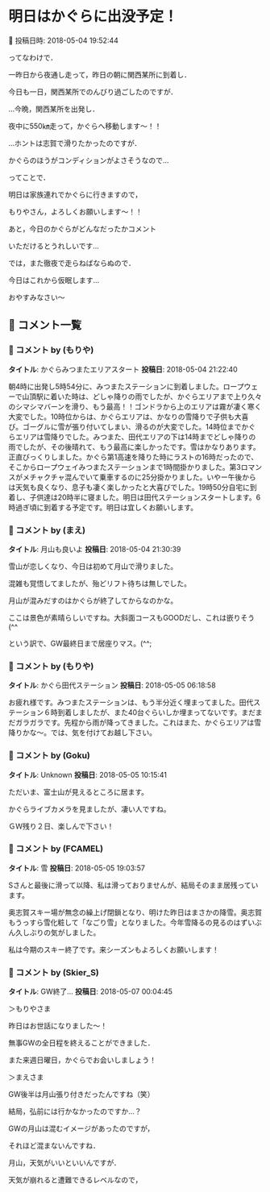 # 明日はかぐらに出没予定！

📅 投稿日時: 2018-05-04 19:52:44

ってなわけで．


一昨日から夜通し走って，昨日の朝に関西某所に到着し．


今日も一日，関西某所でのんびり過ごしたのですが．


…今晩，関西某所を出発し．


夜中に550㎞走って，かぐらへ移動します～！！





…ホントは志賀で滑りたかったのですが．


かぐらのほうがコンディションがよさそうなので…





ってことで．


明日は家族連れでかぐらに行きますので，


もりやさん，よろしくお願いします～！！





あと，今日のかぐらがどんなだったかコメント


いただけるとうれしいです…





では，また徹夜で走らねばならぬので．


今日はこれから仮眠します…


おやすみなさい～

## 💬 コメント一覧

### 💬 コメント by (もりや)
**タイトル**: かぐらみつまたエリアスタート
**投稿日**: 2018-05-04 21:22:40

朝4時に出発し5時54分に、みつまたステーションに到着しました。ロープウェーで山頂駅に着いた時は、どしゃ降りの雨でしたが、かぐらエリアまで上り久々のシマシマバーンを滑り、もう最高！！ゴンドラから上のエリアは霧が凄く寒く大変でした。10時位からは、かぐらエリアは、かなりの雪降りで子供も大喜び。ゴーグルに雪が張り付いてしまい、滑るのが大変でした。14時位までかぐらエリアは雪降りでした。みつまた、田代エリアの下は14時までどしゃ降りの雨でしたが、その後晴れて、もう最高に楽しかったです。雪はかなりあります。正直びっくりしました。かぐら第1高速を降りた時にラストの16時だったので、そこからロープウェイみつまたステーションまで1時間掛かりました。第3ロマンスがメチャクチャ混んでいて乗車するのに25分掛かりました。いやー午後からは天気も良くなり、息子も凄く楽しかったと大喜びでした。19時50分自宅に到着し、子供達は20時半に寝ました。明日は田代ステーションスタートします。6時過ぎ頃に到着する予定です。明日は宜しくお願いします。

### 💬 コメント by (まえ)
**タイトル**: 月山も良いよ
**投稿日**: 2018-05-04 21:30:39

雪山が恋しくなり、今日は初めて月山で滑りました。

混雑も覚悟してましたが、殆どリフト待ちは無しでした。

月山が混みだすのはかぐらが終了してからなのかな。

ここは景色が素晴らしいですね。大斜面コースもGOODだし、これは嵌りそう(^^

という訳で、GW最終日まで居座りマス。(^^;

### 💬 コメント by (もりや)
**タイトル**: かぐら田代ステーション
**投稿日**: 2018-05-05 06:18:58

お疲れ様です。みつまたステーションは、もう半分近く埋まってました。田代ステーション６時到着しましたが、また40台ぐらいしか埋まってないです。まだまだガラガラです。先程から雨が降ってきました。これはまた、かぐらエリアは雪降りかな〜。では、気を付けてお越し下さい。

### 💬 コメント by (Goku)
**タイトル**: Unknown
**投稿日**: 2018-05-05 10:15:41

ただいま、富士山が見えるところに居ます。

かぐらライブカメラを見ましたが、凄い人ですね。

ＧＷ残り２日、楽しんで下さい！

### 💬 コメント by (FCAMEL)
**タイトル**: 雪
**投稿日**: 2018-05-05 19:03:57

Sさんと最後に滑って以降、私は滑っておりませんが、結局そのまま居残っています。

奥志賀スキー場が無念の繰上げ閉鎖となり、明けた昨日はまさかの降雪。奥志賀もうっすら雪化粧して「なごり雪」となりました。今年雪降るの見るのはずいぶん久しぶりの気がしました。

私は今期のスキー終了です。来シーズンもよろしくお願いします！

### 💬 コメント by (Skier_S)
**タイトル**: GW終了…
**投稿日**: 2018-05-07 00:04:45

＞もりやさま

昨日はお世話になりました～！

無事GWの全日程を終えることができました．

また来週日曜日，かぐらでお会いしましょう！



＞まえさま

GW後半は月山張り付きだったんですね（笑）

結局，弘前には行かなかったのですか…？

GWの月山は混むイメージがあったのですが，

それほど混まないんですね．

月山，天気がいいといいんですが．

天気が崩れると遭難できるレベルなので，

